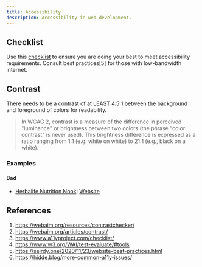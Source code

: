 ```yaml
---
title: Accessibility
description: Accessibility in web development.
---
```


## Checklist

Use this [checklist](https://www.a11yproject.com/checklist/) to ensure you are doing your best to meet accessibility requirements. Consult best practices[5] for those with low-bandwidth internet.

## Contrast

There needs to be a contrast of at LEAST 4.5:1 between the background and foreground of colors for readability. 

> In WCAG 2, contrast is a measure of the difference in perceived "luminance" or brightness between two colors (the phrase "color contrast" is never used). This brightness difference is expressed as a ratio ranging from 1:1 (e.g. white on white) to 21:1 (e.g., black on a white).

### Examples

#### Bad

- [Herbalife Nutrition Nook](https://webaim.org/resources/contrastchecker/?fcolor=79BE1E&bcolor=CDCDCD): [Website](https://herbalifenutritionnook.com/)

## References

1. https://webaim.org/resources/contrastchecker/
2. https://webaim.org/articles/contrast/
3. https://www.a11yproject.com/checklist/
4. https://www.w3.org/WAI/test-evaluate/#tools
5. https://seirdy.one/2020/11/23/website-best-practices.html
6. https://hidde.blog/more-common-a11y-issues/
